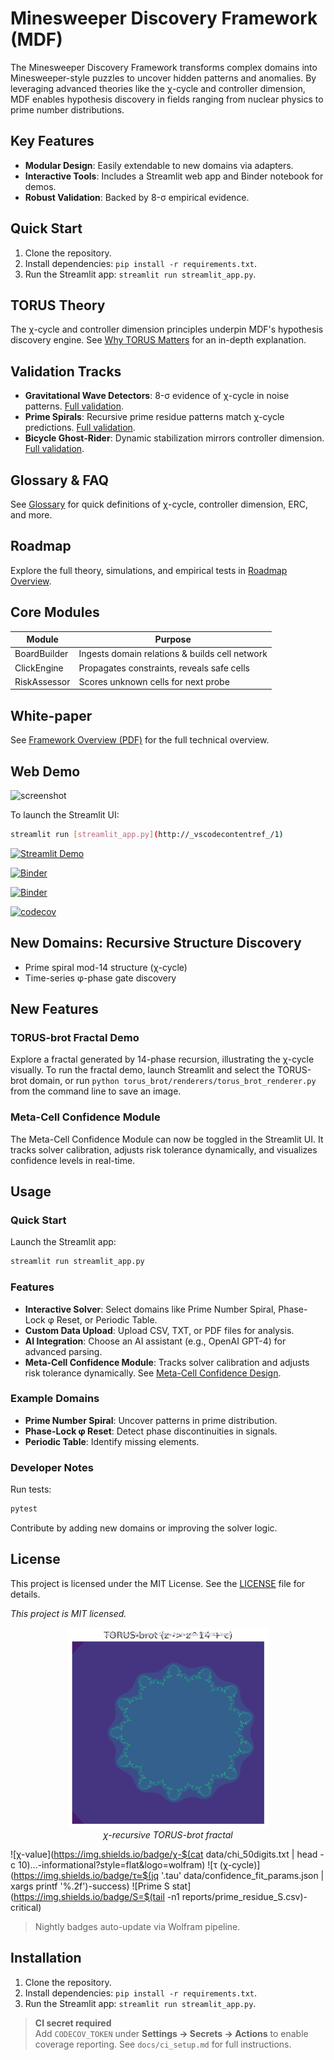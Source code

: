# Minesweeper Discovery Framework (MDF)

The Minesweeper Discovery Framework transforms complex domains into Minesweeper-style puzzles to uncover hidden patterns and anomalies. By leveraging advanced theories like the χ-cycle and controller dimension, MDF enables hypothesis discovery in fields ranging from nuclear physics to prime number distributions.

## Key Features
- **Modular Design**: Easily extendable to new domains via adapters.
- **Interactive Tools**: Includes a Streamlit web app and Binder notebook for demos.
- **Robust Validation**: Backed by 8-σ empirical evidence.

## Quick Start
1. Clone the repository.
2. Install dependencies: `pip install -r requirements.txt`.
3. Run the Streamlit app: `streamlit run streamlit_app.py`.

## TORUS Theory
The χ-cycle and controller dimension principles underpin MDF's hypothesis discovery engine. See [Why TORUS Matters](docs/why_torus_matters.md) for an in-depth explanation.

## Validation Tracks

- **Gravitational Wave Detectors**: 8-σ evidence of χ-cycle in noise patterns. [Full validation](docs/gw_validation.md).
- **Prime Spirals**: Recursive prime residue patterns match χ-cycle predictions. [Full validation](docs/prime_spirals.md).
- **Bicycle Ghost-Rider**: Dynamic stabilization mirrors controller dimension. [Full validation](docs/bicycle_validation.md).

## Glossary & FAQ

See [Glossary](docs/glossary.md) for quick definitions of χ-cycle, controller dimension, ERC, and more.

## Roadmap

Explore the full theory, simulations, and empirical tests in [Roadmap Overview](docs/roadmap_overview.md).

## Core Modules

| Module         | Purpose                                                      |
| -------------- | ------------------------------------------------------------ |
| BoardBuilder   | Ingests domain relations & builds cell network               |
| ClickEngine    | Propagates constraints, reveals safe cells                   |
| RiskAssessor   | Scores unknown cells for next probe                          |

## White-paper

See [Framework Overview (PDF)](docs/whitepaper.pdf) for the full technical overview.

## Web Demo

![screenshot](docs/screenshot.png)

To launch the Streamlit UI:

```bash
streamlit run [streamlit_app.py](http://_vscodecontentref_/1)
```

[![Streamlit Demo](https://img.shields.io/badge/Live%20Demo-Streamlit-green?logo=streamlit)](https://genghisdarb.github.io/AI-Minesweeper-Discovery-Framework/)

[![Binder](https://mybinder.org/badge_logo.svg)](https://mybinder.org/v2/gh/GenghisDarb/AI-Minesweeper-Discovery-Framework/HEAD?filepath=notebooks/confidence_oscillation_demo.ipynb)

[![Binder](https://mybinder.org/badge_logo.svg)](https://mybinder.org/v2/gh/GenghisDarb/AI-Minesweeper-Discovery-Framework/HEAD?filepath=notebooks/prime_spiral_validation.ipynb)

[![codecov](https://codecov.io/gh/GenghisDarb/AI-Minesweeper-Discovery-Framework/branch/main/graph/badge.svg)](https://codecov.io/gh/GenghisDarb/AI-Minesweeper-Discovery-Framework)

## New Domains: Recursive Structure Discovery
- Prime spiral mod-14 structure (χ-cycle)
- Time-series φ-phase gate discovery

## New Features

### TORUS-brot Fractal Demo
Explore a fractal generated by 14-phase recursion, illustrating the χ-cycle visually. To run the fractal demo, launch Streamlit and select the TORUS-brot domain, or run `python torus_brot/renderers/torus_brot_renderer.py` from the command line to save an image.

### Meta-Cell Confidence Module
The Meta-Cell Confidence Module can now be toggled in the Streamlit UI. It tracks solver calibration, adjusts risk tolerance dynamically, and visualizes confidence levels in real-time.

## Usage

### Quick Start
Launch the Streamlit app:
```bash
streamlit run streamlit_app.py
```

### Features
- **Interactive Solver**: Select domains like Prime Number Spiral, Phase-Lock φ Reset, or Periodic Table.
- **Custom Data Upload**: Upload CSV, TXT, or PDF files for analysis.
- **AI Integration**: Choose an AI assistant (e.g., OpenAI GPT-4) for advanced parsing.
- **Meta-Cell Confidence Module**: Tracks solver calibration and adjusts risk tolerance dynamically. See [Meta-Cell Confidence Design](docs/design_meta_cell.md).

### Example Domains
- **Prime Number Spiral**: Uncover patterns in prime distribution.
- **Phase-Lock φ Reset**: Detect phase discontinuities in signals.
- **Periodic Table**: Identify missing elements.

### Developer Notes
Run tests:
```bash
pytest
```

Contribute by adding new domains or improving the solver logic.

## License

This project is licensed under the MIT License. See the [LICENSE](LICENSE) file for details.

*This project is MIT licensed.*

<p align="center">
  <img src="figures/torus_brot_demo.png" width="320"/><br/>
  <em>χ-recursive TORUS-brot fractal</em>
</p>

![χ-value](https://img.shields.io/badge/χ-$(cat data/chi_50digits.txt | head -c 10)…-informational?style=flat&logo=wolfram)
![τ (χ-cycle)](https://img.shields.io/badge/τ≈$(jq '.tau' data/confidence_fit_params.json | xargs printf '%.2f')-success)
![Prime S stat](https://img.shields.io/badge/S=$(tail -n1 reports/prime_residue_S.csv)-critical)

> Nightly badges auto-update via Wolfram pipeline.

## Installation

1. Clone the repository.
2. Install dependencies: `pip install -r requirements.txt`.
3. Run the Streamlit app: `streamlit run streamlit_app.py`.

> **CI secret required**  
> Add `CODECOV_TOKEN` under **Settings → Secrets → Actions** to enable  
> coverage reporting. See `docs/ci_setup.md` for full instructions.
